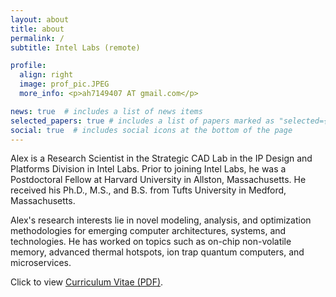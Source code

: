 ```yaml
---
layout: about
title: about
permalink: /
subtitle: Intel Labs (remote)

profile:
  align: right
  image: prof_pic.JPEG
  more_info: <p>ah7149407 AT gmail.com</p>

news: true  # includes a list of news items
selected_papers: true # includes a list of papers marked as "selected={true}"
social: true  # includes social icons at the bottom of the page
---
```

Alex is a Research Scientist in the Strategic CAD Lab in the IP Design and Platforms Division in Intel Labs. Prior to joining Intel Labs, he was a Postdoctoral Fellow at Harvard University in Allston, Massachusetts. He received his Ph.D., M.S., and B.S. from Tufts University in Medford, Massachusetts.

Alex's research interests lie in novel modeling, analysis, and optimization methodologies for emerging computer architectures, systems, and technologies. He has worked on topics such as on-chip non-volatile memory, advanced thermal hotspots, ion trap quantum computers, and microservices. 

Click to view [Curriculum Vitae (PDF)](../assets/pdf/CV_Oct_2024.pdf).
